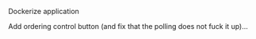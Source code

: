Dockerize application

Add ordering control button (and fix that the polling does not fuck it up)... 
